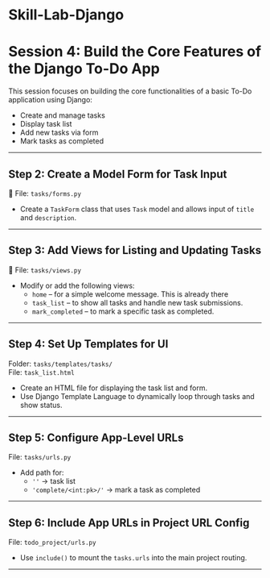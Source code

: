 # Skill-Lab-Django
# Session 4: Build the Core Features of the Django To-Do App

This session focuses on building the core functionalities of a basic To-Do application using Django:
- Create and manage tasks
- Display task list
- Add new tasks via form
- Mark tasks as completed

---

## Step 2: Create a Model Form for Task Input

📄 File: `tasks/forms.py`

- Create a `TaskForm` class that uses `Task` model and allows input of `title` and `description`.

---

## Step 3: Add Views for Listing and Updating Tasks

📄 File: `tasks/views.py`

- Modify or add the following views:
  - `home` – for a simple welcome message. This is already there
  - `task_list` – to show all tasks and handle new task submissions.
  - `mark_completed` – to mark a specific task as completed.

---

## Step 4: Set Up Templates for UI

 Folder: `tasks/templates/tasks/`  
 File: `task_list.html`

- Create an HTML file for displaying the task list and form.
- Use Django Template Language to dynamically loop through tasks and show status.

---

##  Step 5: Configure App-Level URLs

 File: `tasks/urls.py`

- Add path for:
  - `''` → task list
  - `'complete/<int:pk>/'` → mark a task as completed

---

##  Step 6: Include App URLs in Project URL Config

  File: `todo_project/urls.py`

- Use `include()` to mount the `tasks.urls` into the main project routing.

---

